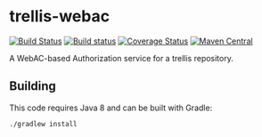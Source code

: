 # trellis-webac

[![Build Status](https://travis-ci.org/trellis-ldp/trellis-webac.png?branch=master)](https://travis-ci.org/trellis-ldp/trellis-webac)
[![Build status](https://ci.appveyor.com/api/projects/status/fte889wya48cvax7?svg=true)](https://ci.appveyor.com/project/acoburn/trellis-webac)
[![Coverage Status](https://coveralls.io/repos/github/trellis-ldp/trellis-webac/badge.svg?branch=master)](https://coveralls.io/github/trellis-ldp/trellis-webac?branch=master)
[![Maven Central](https://maven-badges.herokuapp.com/maven-central/org.trellisldp/trellis-webac/badge.svg)](https://maven-badges.herokuapp.com/maven-central/org.trellisldp/trellis-webac/)

A WebAC-based Authorization service for a trellis repository.

## Building

This code requires Java 8 and can be built with Gradle:

    ./gradlew install
